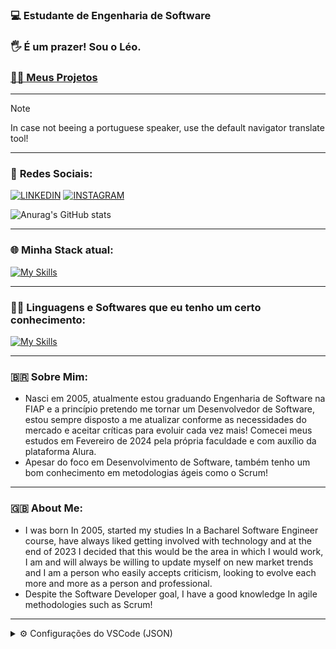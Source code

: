 ### 💻 **Estudante de Engenharia de Software**
### 🖐 **É um prazer! Sou o Léo.**
### [🧑‍💻 Meus Projetos](https://github.com/leonardorscarpitta?tab=repositories)

___
> [!NOTE]
> In case not beeing a portuguese speaker, use the default navigator translate tool!

___

### 📱 **Redes Sociais**:
[![LINKEDIN](https://img.shields.io/badge/linkedin-%230077B5.svg?style=for-the-badge&logo=linkedin&logoColor=white)](https://www.linkedin.com/in/leonardo-rocha-scarpitta-26a28629b/)
[![INSTAGRAM](https://img.shields.io/badge/Instagram-E4405F?style=for-the-badge&logo=instagram&logoColor=white)](https://instagram.com/leonardo.rscarpitta)

![Anurag's GitHub stats](https://github-readme-stats.vercel.app/api?username=leonardorscarpitta&show_icons=true&theme=jolly)

___
### 🌐 **Minha Stack atual**:
[![My Skills](https://skillicons.dev/icons?i=java,spring,html,css,js,ts,react,next,linux,aws&perline=4)](https://skillicons.dev)

___
### 👨‍💻 **Linguagens e Softwares que eu tenho um certo conhecimento**: 
[![My Skills](https://skillicons.dev/icons?i=py,cs,cpp&perline=4)](https://skillicons.dev)

___
### 🇧🇷 **Sobre Mim**:

- Nasci em 2005, atualmente estou graduando Engenharia de Software na FIAP e a princípio pretendo me tornar um Desenvolvedor de Software, estou sempre disposto a me atualizar conforme as necessidades do mercado e aceitar críticas para evoluir cada vez mais! Comecei meus estudos em Fevereiro de 2024 pela própria faculdade e com auxílio da plataforma Alura.
- Apesar do foco em Desenvolvimento de Software, também tenho um bom conhecimento em metodologias ágeis como o Scrum!


___
### 🇬🇧 **About Me**:
- I was born In 2005, started my studies In a Bacharel Software Engineer course, have always liked getting involved with technology and at the end of 2023 I decided that this would be the area in which I would work, I am and will always be willing to update myself on new market trends and I am a person who easily accepts criticism, looking to evolve each more and more as a person and professional.
- Despite the Software Developer goal, I have a good knowledge In agile methodologies such as Scrum!

___
<details>
  <summary>⚙ Configurações do VSCode (JSON)</summary>

  ```
{
    "workbench.startupEditor": "newUntitledFile",
    "editor.fontSize": 14,
    "editor.lineHeight": 1.8,
    "javascript.suggest.autoImports": true,
    "javascript.updateImportsOnFileMove.enabled": "always",
    "extensions.ignoreRecommendations": true,
    "typescript.tsserver.log": "off",
    "editor.cursorStyle": "line",
    "editor.cursorWidth": 6,
    "files.associations": {
        ".env.*": "dotenv",
        ".prettierrc": "json",
        "*.css": "css"
    },
    "symbols.files.associations": {
        "*.module.ts": "nest",
        "*.guard.ts": "typescript",
        "*.spec.ts": "ts-test",
        "*.e2e-spec.ts": "ts-test",
        "vitest.config.e2e.ts": "vite",
        ".env.example": "gear",
        "*.css": "tailwindcss"
    },
    "tailwindCSS.experimental.classRegex": [
        [
            "tv\\(([^)]*)\\)",
            "[\"'`]([^\"'`]*).*?[\"'`]"
        ]
    ],
    "editor.parameterHints.enabled": false,
    "editor.renderLineHighlight": "gutter",
    "cSpell.language": "en,pt",
    "typescript.updateImportsOnFileMove.enabled": "always",
    "editor.suggestSelection": "first",
    "explorer.confirmDelete": false,
    "gitlens.codeLens.recentChange.enabled": false,
    "terminal.integrated.showExitAlert": false,
    "[prisma]": {
        "editor.formatOnSave": true
    },
    "typescript.suggest.autoImports": true,
    "terminal.integrated.env.osx": {
        "FIG_NEW_SESSION": "1"
    },
    "workbench.editor.labelFormat": "short",
    "editor.fontWeight": "500",
    "editor.fontLigatures": true,
    "emmet.includeLanguages": {
        "javascript": "javascriptreact"
    },
    "emmet.syntaxProfiles": {
        "javascript": "jsx"
    },
    "cSpell.enableFiletypes": [
        "!asciidoc",
        "!c",
        "!cpp",
        "!csharp",
        "!go",
        "!handlebars",
        "!haskell",
        "!jade",
        "!java",
        "!latex",
        "!php",
        "!pug",
        "!python",
        "!restructuredtext",
        "!rust",
        "!scala",
        "!scss"
    ],
    "editor.acceptSuggestionOnCommitCharacter": false,
    "explorer.compactFolders": false,
    "git.enableSmartCommit": true,
    "editor.accessibilitySupport": "off",
    "explorer.confirmDragAndDrop": false,
    "terminal.integrated.fontSize": 14,
    "terminal.integrated.fontFamily": "Cascadia Code",
    "editor.codeActionsOnSave": {
        "source.fixAll.eslint": "explicit"
    },
    "eslint.validate": [
        "javascript",
        "javascriptreact",
        "graphql"
    ],
    "editor.semanticHighlighting.enabled": false,
    "breadcrumbs.enabled": false,
    "workbench.productIconTheme": "fluent-icons",
    "gitlens.codeLens.authors.enabled": false,
    "editor.tabSize": 4,
    "security.workspace.trust.untrustedFiles": "newWindow",
    "files.exclude": {
        "**\/CVS": true,
        "**\/.DS_Store": true,
        "**\/.hg": true,
        "**\/.svn": true,
        "**\/.git": true,
        ".vscode": true
        // "node_modules": true
    },
    "workbench.iconTheme": "material-icon-theme",
    "update.mode": "start",
    "terminal.integrated.gpuAcceleration": "off",
    "terminal.integrated.defaultProfile.osx": "zsh",
    "terminal.integrated.shell.osx": "/bin/zsh",
    "[jsonc]": {
        "editor.defaultFormatter": "vscode.json-language-features"
    },
    "[json]": {
        "editor.defaultFormatter": "vscode.json-language-features"
    },
    "git.openRepositoryInParentFolders": "always",
    "symbols.hidesExplorerArrows": false,
    "[javascript]": {
        "editor.defaultFormatter": "vscode.typescript-language-features"
    },
    "console-ninja.featureSet": "Community",
    "workbench.editor.empty.hint": "hidden",
    "update.showReleaseNotes": false,
    "security.promptForLocalFileProtocolHandling": false,
    "workbench.activityBar.location": "hidden",
    "apc.activityBar": {
        "position": "bottom",
        "hideSettings": true,
        "size": 48,
        "itemMargin": 8,
        "itemSize": 32
    },
    "editor.hideCursorInOverviewRuler": true,
    "editor.minimap.enabled": false,
    "window.titleBarStyle": "native",
    "apc.electron": {
        "titleBarStyle": "hiddenInset",
        "trafficLightPosition": {
            "x": 11,
            "y": 10
        },
        "frame": false
    },
    "apc.header": {
        "height": 36
    },
    "apc.listRow": {
        "height": 24
    },
    "apc.font.family": "Inter",
    "apc.stylesheet": {
        ".title-label > h2": "display: none",
        ".editor-actions": "display: none",
        ".nosidebar .inline-tabs-placeholder": "width: 75px",
        ".pane-header": "padding: 0 8px",
        ".pane-body": "padding: 8px",
        ".split-view-view:first-child .pane-header": "display: none !important;",
        ".monaco-list-row": "border-radius: 4px;",
        ".monaco-workbench .monaco-list:not(.element-focused):focus:before": "display: none;"
    },
    "editor.scrollbar.vertical": "hidden",
    //"workbench.editor.showTabs": "none",
    "explorer.sortOrder": "foldersNestsFiles",
    "explorer.fileNesting.patterns": {
        "package.json": ".eslint*, prettier*, tsconfig*, vite*, pnpm-lock*, bun.lockb, nest*",
        "tailwind.config.js": "tailwind.config*, postcss.config*",
        ".env.local": ".env*",
        ".env": ".env*"
    },
    "explorer.fileNesting.enabled": true,
    "cSpell.userWords": [
        "bootcamp",
        "chakra",
        "checkin",
        "checkins",
        "clsx",
        "Codegen",
        "datadog",
        "Datetime",
        "dayjs",
        "Dotenv",
        "Elysia",
        "esbuild",
        "fastify",
        "Fastify",
        "feedbackwidget",
        "ffprobe",
        "Hasher",
        "Hono",
        "ilike",
        "IUGU",
        "jamjuree",
        "jupiter",
        "liveblocks",
        "LIVEBLOCKS",
        "Marguerita",
        "middlewares",
        "mixpanel",
        "monaco",
        "nestjs",
        "omni",
        "Omni",
        "Onboarded",
        "pallas",
        "postgres",
        "postgresql",
        "prefetch",
        "reactflow",
        "roboto",
        "rocketseat",
        "rotion",
        "rsxp",
        "Sandpack",
        "shiki",
        "skylab",
        "sqlite",
        "supergraph",
        "svgr",
        "sympla",
        "tailwindcss",
        "textblock",
        "tiptap",
        "trpc",
        "TRPC",
        "tsup",
        "unfollow",
        "Unfollow",
        "unform",
        "Unform",
        "unmark",
        "upsert",
        "Usuario",
        "WEBPUSH"
    ],
    "workbench.statusBar.visible": false,
    "terminal.integrated.defaultProfile.windows": "Command Prompt",
    "editor.wordWrap": "on",
    "files.autoSave": "afterDelay",
    "window.menuBarVisibility": "toggle",
    "window.confirmSaveUntitledWorkspace": false,
    "editor.cursorSmoothCaretAnimation": "on",
    "editor.cursorBlinking": "smooth",
    "terminal.integrated.defaultProfile.linux": "bash (2)",
    "window.customTitleBarVisibility": "auto",
    "python.createEnvironment.trigger": "off",
    "terminal.integrated.profiles.linux": {
        "bash": {
            "path": "bash",
            "icon": "terminal-bash"
        },
        "zsh": {
            "path": "zsh"
        },
        "fish": {
            "path": "fish"
        },
        "tmux": {
            "path": "tmux",
            "icon": "terminal-tmux"
        },
        "pwsh": {
            "path": "pwsh",
            "icon": "terminal-powershell"
        },
        "bash (2)": {
            "path": "/usr/bin/bash"
        }
    },
    "workbench.editor.editorActionsLocation": "titleBar",
    "editor.fontFamily": "Cascadia Code",
    "workbench.list.smoothScrolling": true,
    "editor.smoothScrolling": true,
    "workbench.colorTheme": "Min Darker Theme (by GmsGarcia)",
    "workbench.layoutControl.enabled": false,
    "window.commandCenter": false,
}
  ```
</details>
